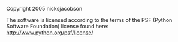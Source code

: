 Copyright 2005 nicksjacobson 

The software is licensed according to the terms of the PSF (Python Software Foundation) license found here: http://www.python.org/psf/license/